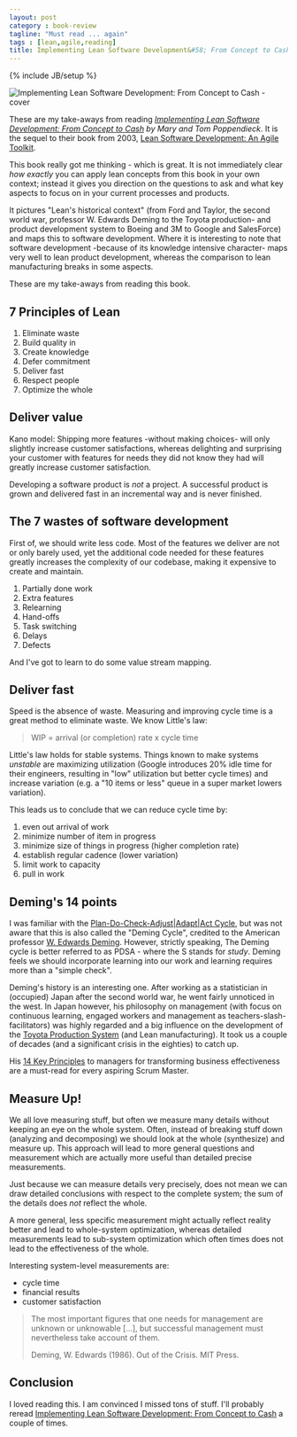 ```yaml
---
layout: post
category : book-review
tagline: "Must read ... again"
tags : [lean,agile,reading]
title: Implementing Lean Software Development&#58; From Concept to Cash
---
```

{% include JB/setup %}

<img src="http://my.safaribooksonline.com/static/201510-8005-informit/images/0321437381/0321437381_s.jpg" 
     alt="Implementing Lean Software Development: From Concept to Cash - cover"
     class="pull-right">

These are my take-aways from reading *[Implementing Lean Software Development: From Concept to Cash][safari-books] by Mary and Tom Poppendieck*. It is the sequel to their book from 2003, [Lean Software Development: An Agile Toolkit][safari-books-agile-toolkit].

This book really got me thinking - which is great. It is not immediately clear *how exactly* you can apply lean concepts from this book in your own context; instead it gives you direction on the questions to ask and what key aspects  to focus on in your current processes and products. 

It pictures "Lean's historical context" (from Ford and Taylor, the second world war, professor W. Edwards Deming to the Toyota production- and product development system to Boeing and 3M to Google and SalesForce) and maps this to software development. Where it is interesting to note that software development -because of its knowledge intensive character- maps very well to lean product development, whereas the comparison to lean manufacturing breaks in some aspects.

These are my take-aways from reading this book.

## 7 Principles of Lean

 1. Eliminate waste
 1. Build quality in
 1. Create knowledge
 1. Defer commitment
 1. Deliver fast
 1. Respect people
 1. Optimize the whole

## Deliver value

Kano model: Shipping more features -without making choices- will only slightly increase customer satisfactions, whereas delighting and surprising your customer with features for needs they did not know they had will greatly increase customer satisfaction.

Developing a software product is *not* a project. A successful product is grown and delivered fast in an incremental way and is never finished.

## The 7 wastes of software development

First of, we should write less code. Most of the features we deliver are not or only barely used, yet the additional code needed for these features greatly increases the complexity of our codebase, making it expensive to create and maintain.

 1. Partially done work
 2. Extra features
 3. Relearning
 4. Hand-offs
 5. Task switching
 6. Delays
 7. Defects

And I've got to learn to do some value stream mapping.

## Deliver fast

Speed is the absence of waste. Measuring and improving cycle time is a great method to eliminate waste. We know Little's law:

>  WIP = arrival (or completion) rate x cycle time

Little's law holds for stable systems. Things known to make systems *unstable* are maximizing utilization (Google introduces 20% idle time for their engineers, resulting in "low" utilization but better cycle times) and increase variation (e.g. a "10 items or less" queue in  a super market lowers variation).

This leads us to conclude that we can reduce cycle time by:

 1. even out arrival of work
 2. minimize number of item in progress
 3. minimize size of things in progress (higher completion rate)
 4. establish regular cadence (lower variation)
 5. limit work to capacity
 6. pull in work

## Deming's 14 points

I was familiar with the [Plan-Do-Check-Adjust|Adapt|Act Cycle][pdca], but was not aware that this is also called the "Deming Cycle", credited to the American professor [W. Edwards Deming][Deming]. However, strictly speaking, The Deming cycle is better referred to as PDSA - where the S stands for *study*. Deming feels we should incorporate learning into our work and learning requires more than a "simple check".

Deming's history is an interesting one. After working as a statistician in (occupied) Japan after the second world war, he went fairly unnoticed in the west. In Japan however, his philosophy on management (with focus on continuous learning, engaged workers and management as teachers-slash-facilitators) was highly regarded and a big influence on the development of the [Toyota Production System][TPS] (and Lean manufacturing). It took us a couple of decades (and a significant crisis in the eighties) to catch up.

His [14 Key Principles][deming_key_principles] to managers for transforming business effectiveness are a must-read for every aspiring Scrum Master.

## Measure Up!

We all love measuring stuff, but often we measure many details without keeping an eye on the whole system. Often, instead of breaking stuff down (analyzing and decomposing) we should look at the whole (synthesize) and measure up. This approach will lead to more general questions and measurement which are actually more useful than detailed precise measurements. 

Just because we can measure details very precisely, does not mean we can draw detailed conclusions with respect to the complete system; the sum of the details does *not* reflect the whole.

A more general, less specific measurement might actually reflect reality better and lead to whole-system optimization, whereas detailed measurements lead to sub-system optimization which often times does not lead to the effectiveness of the whole.

<!-- note: technical debt monitor-->

Interesting system-level measurements are:

 * cycle time
 * financial results
 * customer satisfaction

> The most important figures that one needs for management are unknown or unknowable [...], but successful management must nevertheless take account of them.
> 
> <footer>Deming, W. Edwards (1986). Out of the Crisis. MIT Press.</footer>

## Conclusion

I loved reading this. I am convinced I missed tons of stuff. I'll probably reread [Implementing Lean Software Development: From Concept to Cash][safari-books] a couple of times.

  [safari-books]: http://my.safaribooksonline.com/book/software-engineering-and-development/agile-development/0321437381
  [cover]: http://my.safaribooksonline.com/static/201510-8005-informit/images/0321437381/0321437381_s.jpg
  [safari-books-agile-toolkit]: http://my.safaribooksonline.com/book/software-engineering-and-development/agile-development/0321150783 
  [pdca]: https://en.wikipedia.org/wiki/PDCA
  [deming]: https://en.wikipedia.org/wiki/W._Edwards_Deming
  [deming_key_principles]: https://en.wikipedia.org/wiki/W._Edwards_Deming#Key_principles
   [TPS]: https://en.wikipedia.org/wiki/Toyota_Production_System